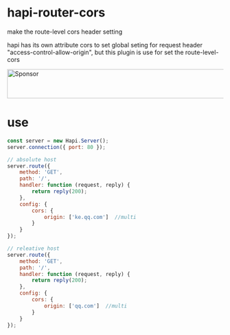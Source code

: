 # hapi-router-cors
make the route-level cors header setting


hapi has its own attribute  cors to set global seting for request header "access-control-allow-origin",
but this plugin is use for set the route-level-cors 

<a target='_blank' rel='nofollow' href='https://app.codesponsor.io/link/Z19BUn1GbyPQSiyrZ26iCHMC/Guocover/hapi-router-cors'>
  <img alt='Sponsor' width='888' height='68' src='https://app.codesponsor.io/embed/Z19BUn1GbyPQSiyrZ26iCHMC/Guocover/hapi-router-cors.svg' />
</a>

# use

```javascript
const server = new Hapi.Server();
server.connection({ port: 80 });

// absolute host
server.route({
    method: 'GET',
    path: '/',
    handler: function (request, reply) {
        return reply(200);
    },
    config: {
        cors: {
            origin: ['ke.qq.com']  //multi
        }
    }
});

// releative host
server.route({
    method: 'GET',
    path: '/',
    handler: function (request, reply) {
        return reply(200);
    },
    config: {
        cors: {
            origin: ['qq.com']  //multi
        }
    }
});
```
